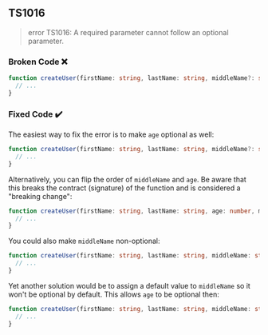 ## TS1016

> error TS1016: A required parameter cannot follow an optional parameter.

### Broken Code ❌

```ts
function createUser(firstName: string, lastName: string, middleName?: string, age: number) {
  // ...
}
```

### Fixed Code ✔️

The easiest way to fix the error is to make `age` optional as well:

```ts
function createUser(firstName: string, lastName: string, middleName?: string, age?: number) {
  // ...
}
```

Alternatively, you can flip the order of `middleName` and `age`. Be aware that this breaks the contract (signature) of the function and is considered a "breaking change":

```ts
function createUser(firstName: string, lastName: string, age: number, middleName?: string) {
  // ...
}
```

You could also make `middleName` non-optional:

```ts
function createUser(firstName: string, lastName: string, middleName: string, age?: number) {
  // ...
}
```

Yet another solution would be to assign a default value to `middleName` so it won't be optional by default. This allows `age` to be optional then:

```ts
function createUser(firstName: string, lastName: string, middleName: string = '', age?: number) {
  // ...
}
```

